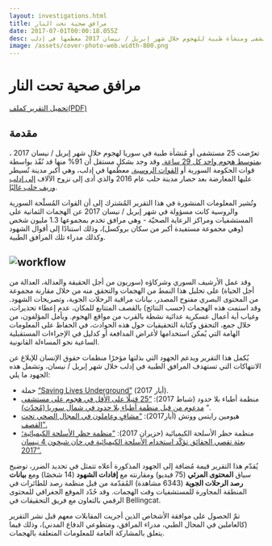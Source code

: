 ```yaml
---
layout: investigations.html
title: مرافق صحية تحت النار
date: 2017-07-01T00:00:18.055Z
desc: تقرير مُفصّل عن استهداف 25 مستشفى ومنشأة طبية للهجوم خلال شهر إبريل / نيسان 2017 معظمها في إدلب
image: /assets/cover-photo-web.width-800.png
---
```

# مرافق صحية تحت النار

[تحميل التقرير كملف](https://media.syrianarchive.org/owncloud/index.php/s/RqjgNDXozhRSSf4)[(PDF)](https://media.syrianarchive.org/owncloud/index.php/s/RqjgNDXozhRSSf4)

## مقدمة

تعرّضت 25 مستشفى أو مُنشأة طبية في سوريا لهجوم خلال شهر إبريل / نيسان 2017 ، [بمتوسط هجوم واحد كل 29 ساعة.](https://www.theguardian.com/global-development/2017/may/11/doctors-syria-crowdfunding-maintain-underground-field-hospitals) وقد وجد بشكلٍ مستقل أن 91% منها قد نُفّذ بواسطة قوات الحكومة السورية أو [القوات الروسية.](http://foreignpolicy.com/2017/05/31/syria-hospitals-assad-civil-war-russia-usaid/) معظمها في إدلب، وهي أكبر مدينة تُسيطر عليها المعارضة بعد حصار مدينة حلب عام 2016 والذي أدى إلى نزوح الآلاف [إلى إدلب وريف حلب غالبًا](http://www.aljazeera.com/indepth/features/2017/01/displaced-syrians-stuck-limbo-idlib-taiba-camp-170129054623992.html).

وتُشير المعلومات المنشورة في هذا التقرير المُشترك إلى أن القوات المُسلّحة السورية والروسية كانت مسؤولة في شهر إبريل / نيسان 2017 عن الهجمات الثمانية على المستشفيات ومراكز الرعاية الصحيّة - وهي مرافق تخدم بمجموعها 1.3 مليون شخص (وهي مجموعة مستفيدة أكبر من سكان بروكسل)، وذلك استنادًا إلى أقوال الشهود وكذلك مدراء تلك المرافق الطبية.

## ![workflow](/assets/arabic-web.width-800.png)

وقد عمل الأرشيف السوري وشركاؤه (سوريون من أجل الحقيقة والعدالة، العدالة من أجل الحياة) على تحليل هذا النمط من الهجمات والتحقق منه من خلال مقارنة مجموعة من المحتوى البصري مفتوح المصدر، بيانات مراقبة الرحلات الجوية، وتصريحات الشهود. وقد استمت هذه الهجمات (حسب النتائج) بالقصف المتتابع للمكان، عدم إعطاء تحذيرات، وغياب أية أعمال عسكرية عدائية نشطة بالقرب من مواقع الهجوم. ويأمل المؤلفون، من خلال جمع، التحقق وكتابة التحقيقيات حول هذه الحوادث، في الحفاظ على المعلومات الهامة التي يُمكن استخدامها لأغراض المدافعة أو كدليل في الإجراءات المستقبلية الساعية نحو المساءلة القانونية.

يُكمل هذا التقرير ويدعم الجهود التي بذلتها مؤخرًا منظمات حقوق الإنسان للإبلاغ عن الانتهاكات التي تستهدف المرافق الطبية في إدلب خلال شهر إبريل / نيسان، وتشمل هذه الجهود ما يلي:

*   حملة [“Saving Lives Underground”](https://d1p8u7ytnu6qui.cloudfront.net/Saving%20Lives%20Underground%20report.pdf) (أيار 2017).
*   منظمة أطباء بلا حدود (شباط 2017): [“25 قتيلًا على الأقل في هجوم على مستشفى مدعوم من قبل منظمة أطباء بلا حدود في شمال سوريا (مُحدّث)](http://www.doctorswithoutborders.org/article/least-25-killed-attack-msf-supported-hospital-northern-syria-updated) “.
*   هيومين رايتس ووتش (أيار2017): [“مشافٍ وعاملون في المجال الصحي تحت القصف”.](https://www.hrw.org/news/2017/05/24/hospitals-health-workers-under-attack)
*   منظمة حظر الأسلحة الكيميائية (حزيران 2017): [“منظمة حظر الأسلحة الكيميائية؛ بعثة تقصي الحقائق تؤكّد استخدام الأسلحة الكيميائية في خان شيخون 4 نيسان 2017”.](https://www.opcw.org/news/article/opcw-fact-finding-mission-confirms-use-of-chemical-weapons-in-khan-shaykhun-on-4-april-2017/)

يُقدّم هذا التقرير قيمة مُضافة إلى الجهود المذكورة أعلاه تتمثل في تحديد الضرر، توضيح سياق **المحتوى المرئي** (75 فيديو) ومقارنته مع **إفادات الشهود** (14 شخصًا) ومع **بيانات رصد الرحلات الجوية** (6343 مشاهدة) المُقدّمة من قبل منظمة رصد للطائرات في المنطقة المجاورة للمستشفيات وقت الهجمات. وقد حُدّد الموقع الجغرافي للمحتوى الرقمي بالتعاون مع فريق التحقيقات في Bellingcat.

تمّ الحصول على موافقة الأشخاص الذين أجريت المقابلات معهم قبل نشر التقرير (كالعاملين في المجال الطبي، مدراء المرافق، ومتطوعي الدفاع المدني)، وذلك فيما يتعلق بالمشاركة العامة للمعلومات المتعلقة بالهجمات.
